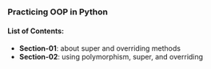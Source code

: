 ### Practicing OOP in Python

#### List of Contents:
- **Section-01**: about super and overriding methods
- **Section-02**: using polymorphism, super, and overriding